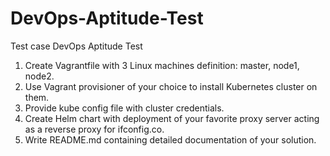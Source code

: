 # DevOps-Aptitude-Test
Test case
DevOps Aptitude Test
1. Create Vagrantfile with 3 Linux machines definition: master, node1, node2.
2. Use Vagrant provisioner of your choice to install Kubernetes cluster on them.
3. Provide kube config file with cluster credentials.
4. Create Helm chart with deployment of your favorite proxy server acting as a reverse
proxy for ifconfig.co.
5. Write README.md containing detailed documentation of your solution.
